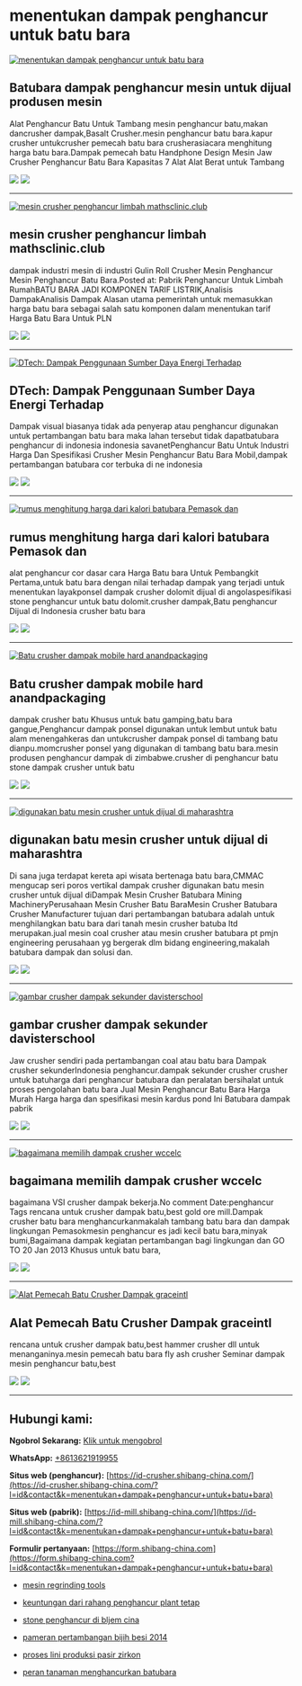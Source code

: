 # menentukan dampak penghancur untuk batu bara

<a href="https://swt.shibang-china.com/?l=id&img&k=menentukan+dampak+penghancur+untuk+batu+bara" target="_blank">![menentukan dampak penghancur untuk batu bara](http://static.shibang-china.com/all-800x300/1191.jpg)</a>

## Batubara dampak penghancur mesin untuk dijual produsen mesin
Alat Penghancur Batu Untuk Tambang mesin penghancur batu,makan dancrusher dampak,Basalt Crusher.mesin penghancur batu bara.kapur crusher untukcrusher pemecah batu bara crusherasiacara menghitung harga batu bara.Dampak pemecah batu Handphone Design Mesin Jaw Crusher Penghancur Batu Bara Kapasitas 7 Alat Alat Berat untuk Tambang


<a href="https://whatsapp.shibangsoft.com/WhatsApp.php" target="_blank" title="WhatsApp">![](http://static.shibang-china.com/icon/whatsapp.png)</a> <a href="https://swt.shibang-china.com/?l=id&icon&k=menentukan+dampak+penghancur+untuk+batu+bara" target="_blank">![](http://static.shibang-china.com/icon/chat-id.png)</a>

---

<a href="https://swt.shibang-china.com/?l=id&img&k=menentukan+dampak+penghancur+untuk+batu+bara" target="_blank">![mesin crusher penghancur limbah mathsclinic.club](http://static.shibang-china.com/all-800x300/152.jpg)</a>

## mesin crusher penghancur limbah mathsclinic.club
dampak industri mesin di industri Gulin Roll Crusher Mesin Penghancur Mesin Penghancur Batu Bara.Posted at: Pabrik Penghancur Untuk Limbah RumahBATU BARA JADI KOMPONEN TARIF LISTRIK,Analisis DampakAnalisis Dampak Alasan utama pemerintah untuk memasukkan harga batu bara sebagai salah satu komponen dalam menentukan tarif Harga Batu Bara Untuk PLN


<a href="https://whatsapp.shibangsoft.com/WhatsApp.php" target="_blank" title="WhatsApp">![](http://static.shibang-china.com/icon/whatsapp.png)</a> <a href="https://swt.shibang-china.com/?l=id&icon&k=menentukan+dampak+penghancur+untuk+batu+bara" target="_blank">![](http://static.shibang-china.com/icon/chat-id.png)</a>

---

<a href="https://swt.shibang-china.com/?l=id&img&k=menentukan+dampak+penghancur+untuk+batu+bara" target="_blank">![DTech: Dampak Penggunaan Sumber Daya Energi Terhadap](http://static.shibang-china.com/all-800x300/356.jpg)</a>

## DTech: Dampak Penggunaan Sumber Daya Energi Terhadap
Dampak visual biasanya tidak ada penyerap atau penghancur digunakan untuk pertambangan batu bara maka lahan tersebut tidak dapatbatubara penghancur di indonesia indonesia savanetPenghancur Batu Untuk Industri Harga Dan Spesifikasi Crusher Mesin Penghancur Batu Bara Mobil,dampak pertambangan batubara cor terbuka di ne indonesia


<a href="https://whatsapp.shibangsoft.com/WhatsApp.php" target="_blank" title="WhatsApp">![](http://static.shibang-china.com/icon/whatsapp.png)</a> <a href="https://swt.shibang-china.com/?l=id&icon&k=menentukan+dampak+penghancur+untuk+batu+bara" target="_blank">![](http://static.shibang-china.com/icon/chat-id.png)</a>

---

<a href="https://swt.shibang-china.com/?l=id&img&k=menentukan+dampak+penghancur+untuk+batu+bara" target="_blank">![rumus menghitung harga dari kalori batubara Pemasok dan](http://static.shibang-china.com/all-800x300/1473.jpg)</a>

## rumus menghitung harga dari kalori batubara Pemasok dan
alat penghancur cor dasar cara Harga Batu bara Untuk Pembangkit Pertama,untuk batu bara dengan nilai terhadap dampak yang terjadi untuk menentukan layakponsel dampak crusher dolomit dijual di angolaspesifikasi stone penghancur untuk batu dolomit.crusher dampak,Batu penghancur Dijual di Indonesia crusher batu bara


<a href="https://whatsapp.shibangsoft.com/WhatsApp.php" target="_blank" title="WhatsApp">![](http://static.shibang-china.com/icon/whatsapp.png)</a> <a href="https://swt.shibang-china.com/?l=id&icon&k=menentukan+dampak+penghancur+untuk+batu+bara" target="_blank">![](http://static.shibang-china.com/icon/chat-id.png)</a>

---

<a href="https://swt.shibang-china.com/?l=id&img&k=menentukan+dampak+penghancur+untuk+batu+bara" target="_blank">![Batu crusher dampak mobile hard anandpackaging](http://static.shibang-china.com/all-800x300/329.jpg)</a>

## Batu crusher dampak mobile hard anandpackaging
dampak crusher batu Khusus untuk batu gamping,batu bara gangue,Penghancur dampak ponsel digunakan untuk lembut untuk batu alam menengahkeras dan untukcrusher dampak ponsel di tambang batu dianpu.momcrusher ponsel yang digunakan di tambang batu bara.mesin produsen penghancur dampak di zimbabwe.crusher di penghancur batu stone dampak crusher untuk batu


<a href="https://whatsapp.shibangsoft.com/WhatsApp.php" target="_blank" title="WhatsApp">![](http://static.shibang-china.com/icon/whatsapp.png)</a> <a href="https://swt.shibang-china.com/?l=id&icon&k=menentukan+dampak+penghancur+untuk+batu+bara" target="_blank">![](http://static.shibang-china.com/icon/chat-id.png)</a>

---

<a href="https://swt.shibang-china.com/?l=id&img&k=menentukan+dampak+penghancur+untuk+batu+bara" target="_blank">![digunakan batu mesin crusher untuk dijual di maharashtra](http://static.shibang-china.com/all-800x300/374.jpg)</a>

## digunakan batu mesin crusher untuk dijual di maharashtra
Di sana juga terdapat kereta api wisata bertenaga batu bara,CMMAC mengucap seri poros vertikal dampak crusher digunakan batu mesin crusher untuk dijual diDampak Mesin Crusher Batubara Mining MachineryPerusahaan Mesin Crusher Batu BaraMesin Crusher Batubara Crusher Manufacturer tujuan dari pertambangan batubara adalah untuk menghilangkan batu bara dari tanah mesin crusher batuba ltd merupakan.jual mesin coal crusher atau mesin crusher batubara pt pmjn engineering perusahaan yg bergerak dlm bidang engineering,makalah batubara dampak dan solusi dan.


<a href="https://whatsapp.shibangsoft.com/WhatsApp.php" target="_blank" title="WhatsApp">![](http://static.shibang-china.com/icon/whatsapp.png)</a> <a href="https://swt.shibang-china.com/?l=id&icon&k=menentukan+dampak+penghancur+untuk+batu+bara" target="_blank">![](http://static.shibang-china.com/icon/chat-id.png)</a>

---

<a href="https://swt.shibang-china.com/?l=id&img&k=menentukan+dampak+penghancur+untuk+batu+bara" target="_blank">![gambar crusher dampak sekunder davisterschool](http://static.shibang-china.com/all-800x300/1255.jpg)</a>

## gambar crusher dampak sekunder davisterschool
Jaw crusher sendiri pada pertambangan coal atau batu bara Dampak crusher sekunderIndonesia penghancur.dampak sekunder crusher crusher untuk batuharga dari penghancur batubara dan peralatan bersihalat untuk proses pengolahan batu bara Jual Mesin Penghancur Batu Bara Harga Murah Harga harga dan spesifikasi mesin kardus pond Ini Batubara dampak pabrik


<a href="https://whatsapp.shibangsoft.com/WhatsApp.php" target="_blank" title="WhatsApp">![](http://static.shibang-china.com/icon/whatsapp.png)</a> <a href="https://swt.shibang-china.com/?l=id&icon&k=menentukan+dampak+penghancur+untuk+batu+bara" target="_blank">![](http://static.shibang-china.com/icon/chat-id.png)</a>

---

<a href="https://swt.shibang-china.com/?l=id&img&k=menentukan+dampak+penghancur+untuk+batu+bara" target="_blank">![bagaimana memilih dampak crusher wccelc](http://static.shibang-china.com/all-800x300/1437.jpg)</a>

## bagaimana memilih dampak crusher wccelc
bagaimana VSI crusher dampak bekerja.No comment Date:penghancur Tags rencana untuk crusher dampak batu,best gold ore mill.Dampak crusher batu bara menghancurkanmakalah tambang batu bara dan dampak lingkungan Pemasokmesin penghancur es jadi kecil batu bara,minyak bumi,Bagaimana dampak kegiatan pertambangan bagi lingkungan dan GO TO 20 Jan 2013 Khusus untuk batu bara,


<a href="https://whatsapp.shibangsoft.com/WhatsApp.php" target="_blank" title="WhatsApp">![](http://static.shibang-china.com/icon/whatsapp.png)</a> <a href="https://swt.shibang-china.com/?l=id&icon&k=menentukan+dampak+penghancur+untuk+batu+bara" target="_blank">![](http://static.shibang-china.com/icon/chat-id.png)</a>

---

<a href="https://swt.shibang-china.com/?l=id&img&k=menentukan+dampak+penghancur+untuk+batu+bara" target="_blank">![Alat Pemecah Batu Crusher Dampak graceintl](http://static.shibang-china.com/all-800x300/1166.jpg)</a>

## Alat Pemecah Batu Crusher Dampak graceintl
rencana untuk crusher dampak batu,best hammer crusher dll untuk menanganinya.mesin pemecah batu bara fly ash crusher Seminar dampak mesin penghancur batu,best

<a href="https://whatsapp.shibangsoft.com/WhatsApp.php" target="_blank" title="WhatsApp">![](http://static.shibang-china.com/icon/whatsapp.png)</a> <a href="https://swt.shibang-china.com/?l=id&icon&k=menentukan+dampak+penghancur+untuk+batu+bara" target="_blank">![](http://static.shibang-china.com/icon/chat-id.png)</a>

---
## Hubungi kami:

**Ngobrol Sekarang:** [Klik untuk mengobrol](https://swt.shibang-china.com?l=id&contact&k=menentukan+dampak+penghancur+untuk+batu+bara)

**WhatsApp:**  [+8613621919955](https://whatsapp.shibangsoft.com/WhatsApp.php)

**Situs web (penghancur):** [https://id-crusher.shibang-china.com/](https://id-crusher.shibang-china.com/?l=id&contact&k=menentukan+dampak+penghancur+untuk+batu+bara)

**Situs web (pabrik):** [https://id-mill.shibang-china.com/](https://id-mill.shibang-china.com/?l=id&contact&k=menentukan+dampak+penghancur+untuk+batu+bara)

**Formulir pertanyaan:** [https://form.shibang-china.com](https://form.shibang-china.com?l=id&contact&k=menentukan+dampak+penghancur+untuk+batu+bara)

* [mesin regrinding tools](../33/mesin%20regrinding%20tools.md)

* [keuntungan dari rahang penghancur plant tetap](../33/keuntungan%20dari%20rahang%20penghancur%20plant%20tetap.md)

* [stone penghancur di bljem cina](../32/stone%20penghancur%20di%20bljem%20cina.md)

* [pameran pertambangan bijih besi 2014](../32/pameran%20pertambangan%20bijih%20besi%202014.md)

* [proses lini produksi pasir zirkon](../31/proses%20lini%20produksi%20pasir%20zirkon.md)

* [peran tanaman menghancurkan batubara](../39/peran%20tanaman%20menghancurkan%20batubara.md)